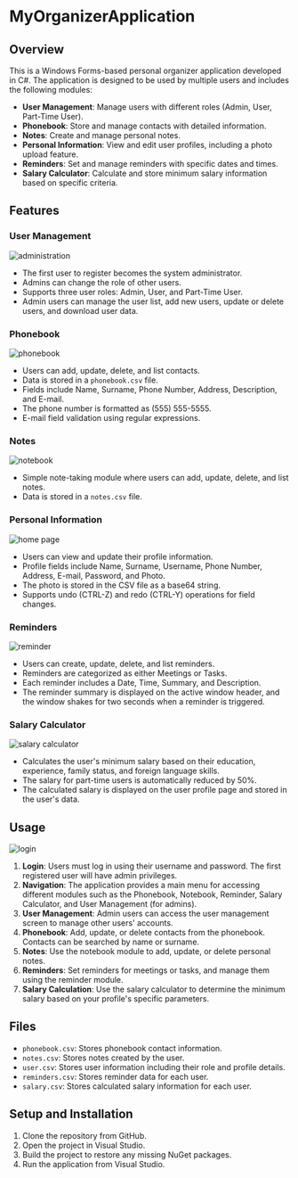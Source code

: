 # MyOrganizerApplication

## Overview

This is a Windows Forms-based personal organizer application developed in C#. The application is designed to be used by multiple users and includes the following modules:

- **User Management**: Manage users with different roles (Admin, User, Part-Time User).
- **Phonebook**: Store and manage contacts with detailed information.
- **Notes**: Create and manage personal notes.
- **Personal Information**: View and edit user profiles, including a photo upload feature.
- **Reminders**: Set and manage reminders with specific dates and times.
- **Salary Calculator**: Calculate and store minimum salary information based on specific criteria.

## Features

### User Management
![administration](https://github.com/user-attachments/assets/dbae1d17-7f5a-432d-9fc3-084b7f641b27)

- The first user to register becomes the system administrator.
- Admins can change the role of other users.
- Supports three user roles: Admin, User, and Part-Time User.
- Admin users can manage the user list, add new users, update or delete users, and download user data.

### Phonebook
![phonebook](https://github.com/user-attachments/assets/ab8eed1b-e0f2-4340-8289-40fdcc717192)

- Users can add, update, delete, and list contacts.
- Data is stored in a `phonebook.csv` file.
- Fields include Name, Surname, Phone Number, Address, Description, and E-mail.
- The phone number is formatted as (555) 555-5555.
- E-mail field validation using regular expressions.

### Notes
![notebook](https://github.com/user-attachments/assets/2808fc2f-246b-41cb-8792-f55a5a7b112a)

- Simple note-taking module where users can add, update, delete, and list notes.
- Data is stored in a `notes.csv` file.

### Personal Information
![home page](https://github.com/user-attachments/assets/db5f42c6-a26a-427f-9308-3bd02127d09e)

- Users can view and update their profile information.
- Profile fields include Name, Surname, Username, Phone Number, Address, E-mail, Password, and Photo.
- The photo is stored in the CSV file as a base64 string.
- Supports undo (CTRL-Z) and redo (CTRL-Y) operations for field changes.

### Reminders
![reminder](https://github.com/user-attachments/assets/4c5d66db-ed6c-449e-b7d2-8ee5a0e17d0d)

- Users can create, update, delete, and list reminders.
- Reminders are categorized as either Meetings or Tasks.
- Each reminder includes a Date, Time, Summary, and Description.
- The reminder summary is displayed on the active window header, and the window shakes for two seconds when a reminder is triggered.

### Salary Calculator
![salary calculator](https://github.com/user-attachments/assets/43c4e848-560a-416c-b45e-91757320ba8b)

- Calculates the user's minimum salary based on their education, experience, family status, and foreign language skills.
- The salary for part-time users is automatically reduced by 50%.
- The calculated salary is displayed on the user profile page and stored in the user's data.

## Usage
![login](https://github.com/user-attachments/assets/93d723eb-4dad-474f-b342-59aff15e4376)

1. **Login**: Users must log in using their username and password. The first registered user will have admin privileges.
2. **Navigation**: The application provides a main menu for accessing different modules such as the Phonebook, Notebook, Reminder, Salary Calculator, and User Management (for admins).
3. **User Management**: Admin users can access the user management screen to manage other users' accounts.
4. **Phonebook**: Add, update, or delete contacts from the phonebook. Contacts can be searched by name or surname.
5. **Notes**: Use the notebook module to add, update, or delete personal notes.
6. **Reminders**: Set reminders for meetings or tasks, and manage them using the reminder module.
7. **Salary Calculation**: Use the salary calculator to determine the minimum salary based on your profile's specific parameters.

## Files

- `phonebook.csv`: Stores phonebook contact information.
- `notes.csv`: Stores notes created by the user.
- `user.csv`: Stores user information including their role and profile details.
- `reminders.csv`: Stores reminder data for each user.
- `salary.csv`: Stores calculated salary information for each user.

## Setup and Installation

1. Clone the repository from GitHub.
2. Open the project in Visual Studio.
3. Build the project to restore any missing NuGet packages.
4. Run the application from Visual Studio.


